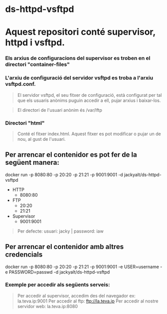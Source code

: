 # ds-httpd-vsftpd
# Aquest repositori conté supervisor, httpd i vsftpd.


### Els arxius de configuracions del supervisor es troben en el directori "container-files"

### L'arxiu de configuració del servidor vsftpd es troba a l'arxiu vsftpd.conf.

> El servidor vsftpd, el seu fitxer de configuració, està configurat per tal que els usuaris anònims puguin accedir a ell, pujar arxius i baixar-los. 

> El directori de l'usuari anònim és /var/lftp 

### Directori "html"

> Conté el fitxer index.html. Aquest fitxer es pot modificar o pujar un de nou, al gust de l'usuari.


## Per arrencar el contenidor es pot fer de la següent manera:

docker run -p 8080:80 -p 20:20 -p 21:21 -p 9001:9001 -d jackyalt/ds-httpd-vsftpd

* HTTP
  * 8080:80
* FTP
  * 20:20
  * 21:21
* Supervisor
  * 9001:9001

> Per defecte: usuari: jacky | password: iaw

## Per arrencar el contenidor amb altres credencials

docker run -p 8080:80 -p 20:20 -p 21:21 -p 9001:9001 -e USER=username -e PASSWORD=passwd -d jackyalt/ds-httpd-vsftpd


### Exemple per accedir als següents serveis:

> Per accedir al supervisor, accedim des del navegador ex: la.teva.ip:9001
> Per accedir al ftp: ftp://la.teva.ip
> Per accedir al nostre servidor web: la.teva.ip:8080


